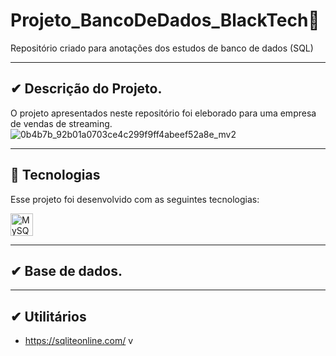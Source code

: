 # Projeto_BancoDeDados_BlackTech🚀 

Repositório criado para anotações dos estudos de banco de dados (SQL)

---

## ✔ Descrição do Projeto.

O projeto apresentados neste repositório foi eleborado para uma empresa de vendas de streaming.
![0b4b7b_92b01a0703ce4c299f9ff4abeef52a8e_mv2](https://user-images.githubusercontent.com/82888848/181658627-35e8a548-ee4a-4552-a5a9-304887992f06.jpeg)

---

## 🚀 Tecnologias

Esse projeto foi desenvolvido com as seguintes tecnologias:

<p align="left">
<a href="https://www.mysql.com/" target="_blank" rel="noreferrer"><img src="https://raw.githubusercontent.com/danielcranney/readme-generator/main/public/icons/skills/mysql-colored.svg" width="36" height="36" alt="MySQL" /></a>
</p>

---

## ✔ Base de dados.




---

## ✔ Utilitários

- https://sqliteonline.com/
v
